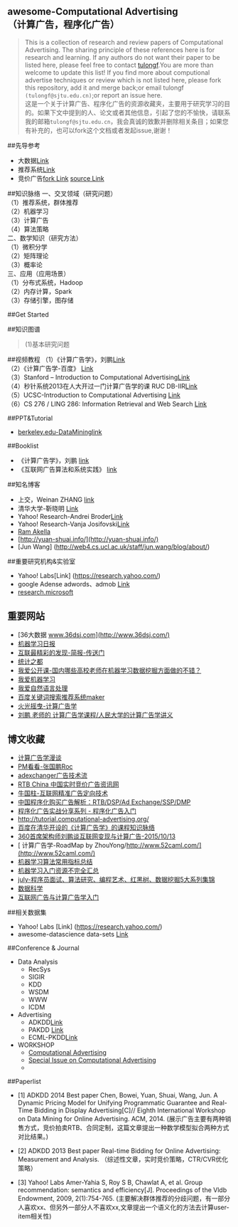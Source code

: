 ## awesome-Computational Advertising<br> （计算广告，程序化广告）
>This is a collection of research and review papers of Computational Advertising. The sharing principle of these references here is for research and learning.
If any authors do not want their paper to be listed here, please feel free to contact [tulongf](https://github.com/Tulongf/).You are more than welcome to update this list! If you find more about computional advertise techniques or review which is not listed here, please fork this repository, add it and merge back;or email tulongf `(tulongf@sjtu.edu.cn)`;or report an issue here.<br> 
>这是一个关于计算广告、程序化广告的资源收藏夹，主要用于研究学习的目的。如果下文中提到的人、论文或者其他信息，引起了您的不愉快，请联系我的邮箱`tulongf@sjtu.edu.cn`，我会真诚的致歉并删除相关条目；如果您有补充的，也可以fork这个文档或者发起issue,谢谢！<br> 

##先导参考
 * 大数据[Link](https://github.com/Tulongf/Big_Data_Resources)<br> 
 * 推荐系统[Link](https://github.com/Tulongf/Ad-Rec/)<br>
 * 竞价广告[fork Link](https://github.com/Tulongf/rtb-papers) [source Link](https://github.com/wnzhang/rtb-papers)<br>

##知识脉络
一、交叉领域（研究问题）<br>
（1）推荐系统，群体推荐<br>
（2）机器学习<br>
（3）计算广告<br>
（4）算法策略<br>
二、数学知识（研究方法）<br>
（1）微积分学<br>
（2）矩阵理论<br>
（3）概率论<br>
三、应用（应用场景）<br>
（1）分布式系统，Hadoop<br>
（2）内存计算，Spark<br>
（3）存储引擎，图存储<br>

##Get Started


##知识图谱
> (1)基本研究问题


##视频教程
（1）《计算广告学》，刘鹏[Link](http://study.163.com/course/introduction.htm?courseId=321007#/courseDetail)<br>
（2）《计算广告学-百度》 [Link](http://www.chuanke.com/1905702-106933.html)<br>
（3）Stanford – Introduction to Computational Advertising[Link](http://web.stanford.edu/class/msande239/)<br>
（4）秒针系统2013在人大开过一门计算广告学的课 RUC DB-IIR[Link](http://iir.ruc.edu.cn/courses/ca2013.jsp)<br>
（5）UCSC-Introduction to Computational Advertising [Link](https://classes.soe.ucsc.edu/ism293/Spring09/index_archivos/Page456.html)<br>
（6）CS 276 / LING 286: Information Retrieval and Web Search [Link](http://web.stanford.edu/class/cs276/)<br>

##PPT&Tutorial
 * [berkeley.edu-DataMininglink](http://people.eecs.berkeley.edu/~jfc/DataMining/SP13/lecs/)


##Booklist
 * 《计算广告学》，刘鹏 [link](https://book.douban.com/subject/26596778/)
 * 《互联网广告算法和系统实践》 [link](#)

##知名博客
 * 上交，Weinan ZHANG [link](http://wnzhang.net/)
 * 清华大学-靳晓明 [Link](http://www.tsinghua.edu.cn/publish/soft/3641/2010/20101214205115366908394/20101214205115366908394_.html)
 * Yahoo! Research-Andrei Broder[Link](#)
 * Yahoo! Research-Vanja Josifovski[Link](#)
 * [Ram Akella ](https://akella.soe.ucsc.edu/home)
 * [http://yuan-shuai.info/](http://yuan-shuai.info/)
 * [Jun Wang] (http://web4.cs.ucl.ac.uk/staff/jun.wang/blog/about/)

##重要研究机构&实验室
* Yahoo! Labs[Link] (https://research.yahoo.com/)
* google Adense adwords、admob [Link](https://adsense.googleblog.com/ )
* [research.microsoft](https://www.microsoft.com/en-us/research/search/?q=computational+advertising&content-type=groups&sort_by=most-relevant)

## 重要网站
 * [36大数据 www.36dsj.com](http://www.36dsj.com/)
 * [机器学习日报](http://ml.memect.com/)
 * [互联最精彩的发现-简报-传送门](http://memect.com/)
 * [ 统计之都](http://cos.name/)
 * [我爱公开课-国内哪些高校老师在机器学习数据挖掘方面做的不错？](http://52opencourse.com/186642/%E5%9B%BD%E5%86%85%E5%93%AA%E4%BA%9B%E9%AB%98%E6%A0%A1%E8%80%81%E5%B8%88%E5%9C%A8%E6%9C%BA%E5%99%A8%E5%AD%A6%E4%B9%A0%E6%95%B0%E6%8D%AE%E6%8C%96%E6%8E%98%E6%96%B9%E9%9D%A2%E5%81%9A%E7%9A%84%E4%B8%8D%E9%94%99%EF%BC%9F)
 * [我爱机器学习](https://www.52ml.net)
 * [我爱自然语言处理](http://www.52nlp.cn/)
 * [百度关键词搜索推荐系统maker](http://semocean.com/)
 * [火光摇曳-计算广告学](http://www.flickering.cn/category/ads/)
 * [刘鹏 老师的 计算广告学课程/人民大学的计算广告学讲义](http://dirtysalt.info/computational-advertising.html)
 
 
## 博文收藏
 * [计算广告学漫谈](http://www.lai18.com/content/1827493.html)
 * [PM看看-张国鹏Roc](http://www.pmkankan.com/html/category/ad)
 * [adexchanger广告技术流](http://www.adexchanger.cn/)
 * [RTB China 中国实时竞价广告资讯网](http://www.rtbchina.com/)
 * [牛国柱-互联网精准广告定向技术](http://www.iamniu.com/)
 * [中国程序化购买广告解析：RTB/DSP/Ad Exchange/SSP/DMP](http://www.36dsj.com/archives/33705)
 * [程序化广告实战分享系列 - 程序化广告入门](https://zhuanlan.zhihu.com/p/22320816)
 * [http://tutorial.computational-advertising.org/ ](http://tutorial.computational-advertising.org/)
 * [百度在清华开设的《计算广告学》的课程知识脉络](http://yangxiaolei.me/2015/04/16/%E8%AE%A1%E7%AE%97%E5%B9%BF%E5%91%8A%E5%AD%A6/)
 * [360首席架构师刘鹏谈互联网变现与计算广告-2015/10/13](http://www.meihua.info/a/64853)
 * [ 计算广告学-RoadMap by ZhouYong/http://www.52caml.com/](http://www.52caml.com/)
 * [机器学习算法常用指标总结](http://www.cnblogs.com/maybe2030/p/5375175.html)
 * [机器学习入门资源不完全汇总](http://ml.memect.com/article/machine-learning-guide.html#%E8%AF%BE%E7%A8%8B%E8%B5%84%E6%BA%90)
 * [july-程序员面试、算法研究、编程艺术、红黑树、数据挖掘5大系列集锦](http://blog.csdn.net/v_july_v/article/details/6543438)
 * [数据科学](http://www.cnblogs.com/vamei/p/3178534.html)
 * [互联网广告与计算广告学入门](http://www.myttnn.com/ad/internet-advertisement/)


 
##相关数据集
* Yahoo! Labs [Link] (https://research.yahoo.com/)
* awesome-datascience data-sets  [Link](https://github.com/okulbilisim/awesome-datascience#data-sets)

##Conference & Journal
* Data Analysis
  * RecSys
  * SIGIR
  * KDD
  * WSDM
  * WWW
  * ICDM
* Advertising
  * ADKDD[Link](http://www.adkdd.com/)
  * PAKDD [Link](http://www.adkdd.com/)
  * ECML-PKDD[Link](http://www.adkdd.com/)
* WORKSHOP
  * [Computational Advertising](https://www.samsi.info/programs-and-activities/other-workshops-and-post-doc-seminars/computational-advertising-august-6-17-2012/)
  * [Special Issue on Computational Advertising](https://www.computer.org/web/computingnow/iscfp1)
  * 

##Paperlist
 * [1] ADKDD 2014 Best paper
Chen, Bowei, Yuan, Shuai, Wang, Jun. A Dynamic Pricing Model for Unifying Programmatic Guarantee and Real-Time Bidding in Display Advertising[C]// Eighth International Workshop on Data Mining for Online Advertising. ACM, 2014.
(展示广告主要有两种销售方式，竞价拍卖RTB、合同定制，这篇文章提出一种数学模型拟合两种方式对比结果。)

 * [2] ADKDD 2013 Best paper
Real-time Bidding for Online Advertising: Measurement and Analysis. 
（综述性文章，实时竞价策略，CTR/CVR优化策略）

 * [3] Yahoo! Labs
Amer-Yahia S, Roy S B, Chawlat A, et al. Group recommendation: semantics and efficiency[J]. Proceedings of the Vldb Endowment, 2009, 2(1):754-765.
(主要解决群体推荐的分歧问题，有一部分人喜欢xx、但另外一部分人不喜欢xx,文章提出一个语义化的方法去计算user-item相关性)


